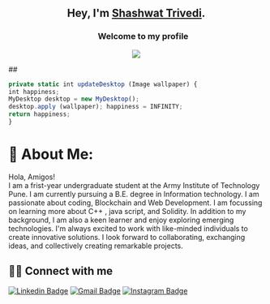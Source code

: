 ## <p align="center">Hey, I'm [Shashwat Trivedi](https://linkfree.io/404Nikhil).</p>

<h3 align="center">
  &nbsp;&nbsp;&nbsp;&nbsp;&nbsp;&nbsp;&nbsp;Welcome to my profile
</h3>

<p align="center">
    <img src="https://readme-typing-svg.herokuapp.com?color=E22FE4&width=380&height=45&lines=Open-Source+Enthusiast;Always+Learning+New+Things;Empowering+Others;Nice+To+Meet+You+...&center=true"></a>

</p>
##

```ts
private static int updateDesktop (Image wallpaper) {
int happiness;
MyDesktop desktop = new MyDesktop();
desktop.apply (wallpaper); happiness = INFINITY;
return happiness;
}
```
# 💫 About Me:
Hola, Amigos!<br>I am a frist-year undergraduate student at the Army Institute of Technology Pune. I am currently pursuing a B.E. degree in Information technology. I am passionate about coding, Blockchain and Web Development. I am focussing on learning more about  C++ , java script, and Solidity. In addition to my background, I am also a keen learner and enjoy exploring emerging technologies. I'm always excited to work with like-minded individuals to create innovative solutions. I look forward to collaborating, exchanging ideas, and collectively creating remarkable projects.

  ## 🙋‍♂️ Connect with me

[![Linkedin Badge](https://img.shields.io/badge/-ShashwatTrivedi-blue?style=flat-square&logo=Linkedin&logoColor=white&link=https://www.linkedin.com/in/shashwattrivedi2005/)](https://www.linkedin.com/in/shashwattrivedi2005/)
[![Gmail Badge](https://img.shields.io/badge/-shashwatrivedi2005@gmail.com-c14438?style=flat-square&logo=Gmail&logoColor=white&link=mailto:shashwatrivedi2005@gmail.com)](mailto:shashwatrivedi2005@gmail.com)
[![Instagram Badge](https://img.shields.io/badge/-shashwatrivedi-pink?style=flat-square&logo=Instagram&logoColor=purple&link=https://twitter.com/404nikhil_dhariwal)](https://www.instagram.com/shashwatrivedi/)


